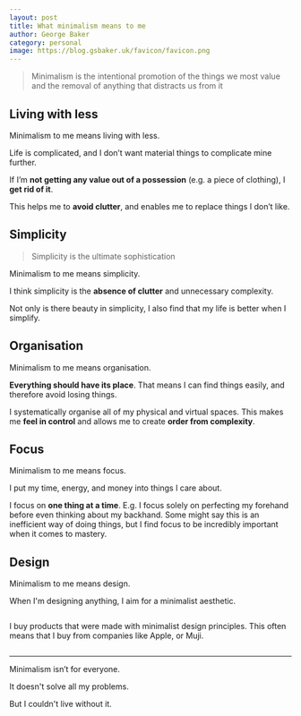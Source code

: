 ```yaml
---
layout: post 
title: What minimalism means to me
author: George Baker
category: personal
image: https://blog.gsbaker.uk/favicon/favicon.png
---
```


> Minimalism is the intentional promotion of the things we most value and the removal of anything that distracts us from it

## Living with less
Minimalism to me means living with less.

Life is complicated, and I don’t want material things to complicate mine further.

If I’m **not getting any value out of a possession** (e.g. a piece of clothing), I **get rid of it**.

This helps me to **avoid clutter**, and enables me to replace things I don’t like.


## Simplicity

> Simplicity is the ultimate sophistication

Minimalism to me means simplicity.

I think simplicity is the **absence of clutter** and unnecessary complexity.

Not only is there beauty in simplicity, I also find that my life is better when I simplify.

## Organisation

Minimalism to me means organisation.

**Everything should have its place**. That means I can find things easily, and therefore avoid losing things. 

I systematically organise all of my physical and virtual spaces. This makes me **feel in control** and allows me to create **order from complexity**.

## Focus
Minimalism to me means focus.

I put my time, energy, and money into things I care about.

I focus on **one thing at a time**. E.g. I focus solely on perfecting my forehand before even thinking about my backhand. Some might say this is an inefficient way of doing things, but I find focus to be incredibly important when it comes to mastery.

## Design
Minimalism to me means design.

When I'm designing anything, I aim for a  minimalist aesthetic.

<img src="/assets/img/grey-white-living-room.jpg" alt="" id="grey-white-living-room">

I buy products that were made with minimalist design principles. This often
means that I buy from companies like Apple, or Muji. 

<img src="/assets/img/mac-pro.jpg" alt="" id="grey-white-living-room">

---

Minimalism isn’t for everyone.

It doesn't solve all my problems.

But I couldn't live without it.
